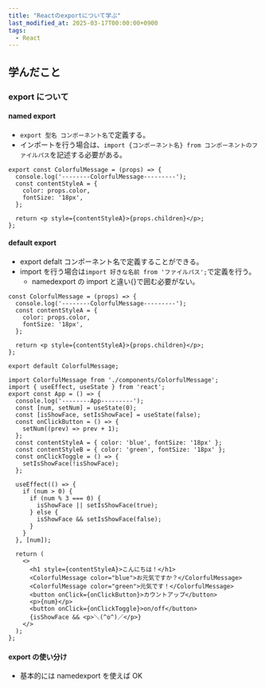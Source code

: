 ```yaml
---
title: "Reactのexportについて学ぶ"
last_modified_at: 2025-03-17T00:00:00+0900
tags:
  - React
---
```


## 学んだこと

### export について

#### named export

- `export 型名 コンポーネント名`で定義する。
- インポートを行う場合は、`import {コンポーネント名} from コンポーネントのファイルパス`を記述する必要がある。

```
export const ColorfulMessage = (props) => {
  console.log('--------ColorfulMessage---------');
  const contentStyleA = {
    color: props.color,
    fontSize: '18px',
  };

  return <p style={contentStyleA}>{props.children}</p>;
};

```

#### default export

- export defalt コンポーネント名で定義することができる。
- import を行う場合は`import 好きな名前 from 'ファイルパス';`で定義を行う。
  - namedexport の import と違い{}で囲む必要がない。

```
const ColorfulMessage = (props) => {
  console.log('--------ColorfulMessage---------');
  const contentStyleA = {
    color: props.color,
    fontSize: '18px',
  };

  return <p style={contentStyleA}>{props.children}</p>;
};

export default ColorfulMessage;

```

```
import ColorfulMessage from './components/ColorfulMessage';
import { useEffect, useState } from 'react';
export const App = () => {
  console.log('--------App---------');
  const [num, setNum] = useState(0);
  const [isShowFace, setIsShowFace] = useState(false);
  const onClickButton = () => {
    setNum((prev) => prev + 1);
  };
  const contentStyleA = { color: 'blue', fontSize: '18px' };
  const contentStyleB = { color: 'green', fontSize: '18px' };
  const onClickToggle = () => {
    setIsShowFace(!isShowFace);
  };

  useEffect(() => {
    if (num > 0) {
      if (num % 3 === 0) {
        isShowFace || setIsShowFace(true);
      } else {
        isShowFace && setIsShowFace(false);
      }
    }
  }, [num]);

  return (
    <>
      <h1 style={contentStyleA}>こんにちは！</h1>
      <ColorfulMessage color="blue">お元気ですか？</ColorfulMessage>
      <ColorfulMessage color="green">元気です！</ColorfulMessage>
      <button onClick={onClickButton}>カウントアップ</button>
      <p>{num}</p>
      <button onClick={onClickToggle}>on/off</button>
      {isShowFace && <p>＼(^o^)／</p>}
    </>
  );
};

```

#### export の使い分け

- 基本的には namedexport を使えば OK
